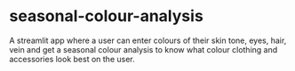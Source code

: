 # seasonal-colour-analysis
A streamlit app where a user can enter colours of their skin tone, eyes, hair, vein and get a seasonal colour analysis to know what colour clothing and accessories look best on the user.
